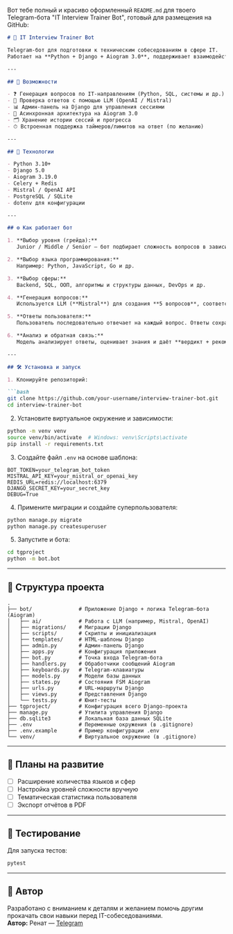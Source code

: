 Вот тебе полный и красиво оформленный `README.md` для твоего Telegram-бота "IT Interview Trainer Bot", готовый для размещения на GitHub:

```md
# 🤖 IT Interview Trainer Bot

Telegram-бот для подготовки к техническим собеседованиям в сфере IT.  
Работает на **Python + Django + Aiogram 3.0**, поддерживает взаимодействие с **OpenAI**, и предлагает вопросы, проверку ответов, а также советы по улучшению.

---

## 🚀 Возможности

- ❓ Генерация вопросов по IT-направлениям (Python, SQL, системы и др.)
- 🧠 Проверка ответов с помощью LLM (OpenAI / Mistral)
- 📊 Админ-панель на Django для управления сессиями
- 🔄 Асинхронная архитектура на Aiogram 3.0
- 🗂 Хранение истории сессий и прогресса
- ⏱ Встроенная поддержка таймеров/лимитов на ответ (по желанию)

---

## 🧰 Технологии

- Python 3.10+
- Django 5.0
- Aiogram 3.19.0
- Celery + Redis
- Mistral / OpenAI API
- PostgreSQL / SQLite
- dotenv для конфигурации

---

## ⚙️ Как работает бот

1. **Выбор уровня (грейда):**  
   Junior / Middle / Senior — бот подбирает сложность вопросов в зависимости от уровня пользователя.

2. **Выбор языка программирования:**  
   Например: Python, JavaScript, Go и др.

3. **Выбор сферы:**  
   Backend, SQL, ООП, алгоритмы и структуры данных, DevOps и др.

4. **Генерация вопросов:**  
   Используется LLM (**Mistral**) для создания **5 вопросов**, соответствующих выбранным параметрам.

5. **Ответы пользователя:**  
   Пользователь последовательно отвечает на каждый вопрос. Ответы сохраняются.

6. **Анализ и обратная связь:**  
   Модель анализирует ответы, оценивает знания и даёт **вердикт + рекомендации по улучшению**.

---

## 🛠️ Установка и запуск

1. Клонируйте репозиторий:

```bash
git clone https://github.com/your-username/interview-trainer-bot.git
cd interview-trainer-bot
```

2. Установите виртуальное окружение и зависимости:

```bash
python -m venv venv
source venv/bin/activate  # Windows: venv\Scripts\activate
pip install -r requirements.txt
```

3. Создайте файл `.env` на основе шаблона:

```env
BOT_TOKEN=your_telegram_bot_token
MISTRAL_API_KEY=your_mistral_or_openai_key
REDIS_URL=redis://localhost:6379
DJANGO_SECRET_KEY=your_secret_key
DEBUG=True
```

4. Примените миграции и создайте суперпользователя:

```bash
python manage.py migrate
python manage.py createsuperuser
```

5. Запустите и бота:
```bash
cd tgproject
python -m bot.bot
```
---

## 📁 Структура проекта

```
.
├── bot/               # Приложение Django + логика Telegram-бота (Aiogram)
│   ├── ai/            # Работа с LLM (например, Mistral, OpenAI)
│   ├── migrations/    # Миграции Django
│   ├── scripts/       # Скрипты и инициализация
│   ├── templates/     # HTML-шаблоны Django
│   ├── admin.py       # Админ-панель Django
│   ├── apps.py        # Конфигурация приложения
│   ├── bot.py         # Точка входа Telegram-бота
│   ├── handlers.py    # Обработчики сообщений Aiogram
│   ├── keyboards.py   # Telegram-клавиатуры
│   ├── models.py      # Модели базы данных
│   ├── states.py      # Состояния FSM Aiogram
│   ├── urls.py        # URL-маршруты Django
│   ├── views.py       # Представления Django
│   └── tests.py       # Юнит-тесты
├── tgproject/         # Конфигурация всего Django-проекта
├── manage.py          # Утилита управления Django
├── db.sqlite3         # Локальная база данных SQLite
├── .env               # Переменные окружения (в .gitignore)
├── .env.example       # Пример конфигурации .env
└── venv/              # Виртуальное окружение (в .gitignore)

```

---

## 📌 Планы на развитие

- [ ] Расширение количества языков и сфер
- [ ] Настройка уровней сложности вручную
- [ ] Тематическая статистика пользователя
- [ ] Экспорт отчётов в PDF

---

## 🧪 Тестирование

Для запуска тестов:

```bash
pytest
```

---

## 👤 Автор

Разработано с вниманием к деталям и желанием помочь другим прокачать свои навыки перед IT-собеседованиями.  
**Автор:** Ренат — [Telegram](https://t.me/ARV_15)  
